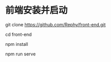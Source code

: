 # 前端安装并启动

git clone https://github.com/Rephy/front-end.git

cd front-end

npm install

npm run serve
